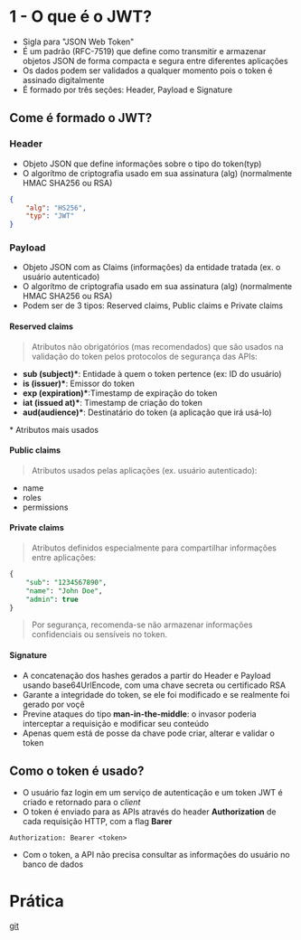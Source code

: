# 1 - O que é o JWT?

- Sigla para "JSON Web Token"
- É um padrão (RFC-7519) que define como transmitir e armazenar objetos JSON de forma compacta e segura entre diferentes aplicações
- Os dados podem ser validados a qualquer momento pois o token é assinado digitalmente
- É formado por três seções: Header, Payload e Signature

## Come é formado o JWT?

### Header

- Objeto JSON que define informações sobre o tipo do token(typ)
- O algorítmo de criptografia usado em sua assinatura (alg) (normalmente HMAC SHA256 ou RSA)

```JSON
{
    "alg": "HS256",
    "typ": "JWT"
}
```

### Payload

- Objeto JSON com as Claims (informações) da entidade tratada (ex. o usuário autenticado)
- O algorítmo de criptografia usado em sua assinatura (alg) (normalmente HMAC SHA256 ou RSA)
- Podem ser de 3 tipos: Reserved claims, Public claims e Private claims

#### Reserved claims

> Atributos não obrigatórios (mas recomendados) que são usados na validação do token pelos protocolos de segurança das APIs:

- **sub (subject)\***: Entidade à quem o token pertence (ex: ID do usuário)
- **is (issuer)\***: Emissor do token
- **exp (expiration)\***:Timestamp de expiração do token
- **iat (issued at)\***: Timestamp de criação do token
- **aud(audience)\***: Destinatário do token (a aplicação que irá usá-lo)

\* Atributos mais usados

#### Public claims

> Atributos usados pelas aplicações (ex. usuário autenticado):

- name
- roles
- permissions

#### Private claims

> Atributos definidos especialmente para compartilhar informações entre aplicações:

```SQL
{
    "sub": "1234567890",
    "name": "John Doe",
    "admin": true
}
```

> Por segurança, recomenda-se não armazenar informações confidenciais ou sensíveis no token.

#### Signature

- A concatenação dos hashes gerados a partir do Header e Payload usando base64UrlEncode, com uma chave secreta ou certificado RSA
- Garante a integridade do token, se ele foi modificado e se realmente foi gerado por voçê
- Previne ataques do tipo **man-in-the-middle**: o invasor poderia interceptar a requisição e modificar seu conteúdo
- Apenas quem está de posse da chave pode criar, alterar e validar o token

## Como o token é usado?

- O usuário faz login em um serviço de autenticação e um token JWT é criado e retornado para o _client_
- O token é enviado para as APIs através do header **Authorization** de cada requisição HTTP, com a flag **Barer**

```
Authorization: Bearer <token>
```

- Com o token, a API não precisa consultar as informações do usuário no banco de dados

# Prática

[git](https://github.com/hmschreiner/node-jwt)
